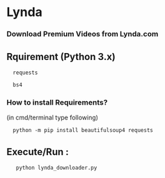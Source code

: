 # Lynda
### Download Premium Videos from Lynda.com

## Rquirement (Python 3.x)
```
  requests
```
```
  bs4
```
### How to install Requirements?
(in cmd/terminal type following)
```
  python -m pip install beautifulsoup4 requests
```
## Execute/Run :
```
   python lynda_downloader.py
```
